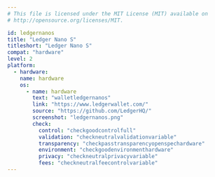 ```yaml
---
# This file is licensed under the MIT License (MIT) available on
# http://opensource.org/licenses/MIT.

id: ledgernanos
title: "Ledger Nano S"
titleshort: "Ledger Nano S"
compat: "hardware"
level: 2
platform:
  - hardware:
    name: hardware
    os:
      - name: hardware
        text: "walletledgernanos"
        link: "https://www.ledgerwallet.com/"
        source: "https://github.com/LedgerHQ/"
        screenshot: "ledgernanos.png"
        check:
          control: "checkgoodcontrolfull"
          validation: "checkneutralvalidationvariable"
          transparency: "checkpasstransparencyopenspechardware"
          environment: "checkgoodenvironmenthardware"
          privacy: "checkneutralprivacyvariable"
          fees: "checkneutralfeecontrolvariable"
---
```

